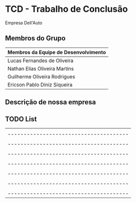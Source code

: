 # TCD - Trabalho de Conclusão

Empresa Dell'Auto 

## Membros do Grupo

| Membros da Equipe de Desenvolvimento |
|--------------------------------------|
| Lucas Fernandes de Oliveira          |
| Nathan Elias Oliveira Martins        |
| Guilherme Oliveira Rodrigues         |
| Ericson Pablo Diniz Siqueira         |

## Descrição de nossa empresa

## TODO List

|                                      |
|--------------------------------------|
|                                      |
|--------------------------------------|
|                                      |
|--------------------------------------|
|                                      |
|--------------------------------------|
|                                      |
|--------------------------------------|
|                                      |
|--------------------------------------|
|                                      |
|--------------------------------------|
|                                      |
|--------------------------------------|
